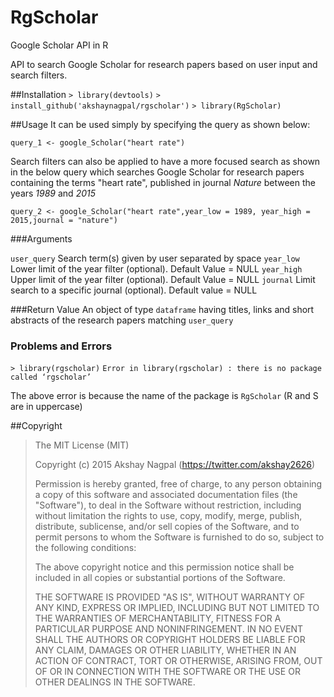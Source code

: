 # RgScholar
Google Scholar API in R

API to search Google Scholar for research papers based on user input and search filters.

##Installation
`> library(devtools)`
`> install_github('akshaynagpal/rgscholar')`
`> library(RgScholar)` 


##Usage
It can be used simply by specifying the query as shown below:

`query_1 <- google_Scholar("heart rate")` 

Search filters can also be applied to have a more focused search as shown in the below query which searches Google Scholar for research papers containing the terms "heart rate", published in journal *Nature* between the years *1989* and *2015*

`query_2 <- google_Scholar("heart rate",year_low = 1989, year_high = 2015,journal = "nature")`

###Arguments

`user_query` Search term(s) given by user separated by space
`year_low`	 Lower limit of the year filter (optional). Default Value = NULL
`year_high`	 Upper limit of the year filter (optional). Default Value = NULL
`journal`	   Limit search to a specific journal (optional). Default value = NULL


###Return Value
An object of type `dataframe` having titles, links and short abstracts of the research papers matching `user_query`


### Problems and Errors

`> library(rgscholar)`
`Error in library(rgscholar) : there is no package called ‘rgscholar’`

The above error is because the name of the package is `RgScholar` (R and S are in uppercase)

##Copyright
>
>The MIT License (MIT)
>
>Copyright (c) 2015 Akshay Nagpal (https://twitter.com/akshay2626)
>
>Permission is hereby granted, free of charge, to any person obtaining a copy
of this software and associated documentation files (the "Software"), to deal
in the Software without restriction, including without limitation the rights
to use, copy, modify, merge, publish, distribute, sublicense, and/or sell
copies of the Software, and to permit persons to whom the Software is
furnished to do so, subject to the following conditions:
>
>The above copyright notice and this permission notice shall be included in all
copies or substantial portions of the Software.
>
>THE SOFTWARE IS PROVIDED "AS IS", WITHOUT WARRANTY OF ANY KIND, EXPRESS OR
IMPLIED, INCLUDING BUT NOT LIMITED TO THE WARRANTIES OF MERCHANTABILITY,
FITNESS FOR A PARTICULAR PURPOSE AND NONINFRINGEMENT. IN NO EVENT SHALL THE
AUTHORS OR COPYRIGHT HOLDERS BE LIABLE FOR ANY CLAIM, DAMAGES OR OTHER
LIABILITY, WHETHER IN AN ACTION OF CONTRACT, TORT OR OTHERWISE, ARISING FROM,
OUT OF OR IN CONNECTION WITH THE SOFTWARE OR THE USE OR OTHER DEALINGS IN THE
SOFTWARE.



